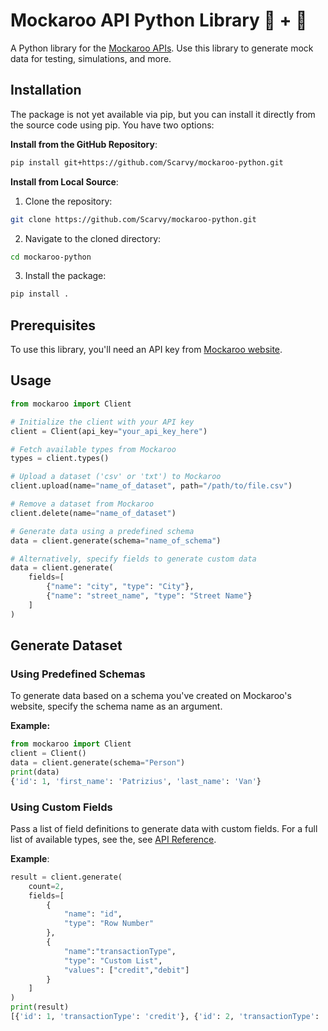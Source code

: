 # Mockaroo API Python Library 🐍 + 🦘

A Python library for the [Mockaroo APIs](https://mockaroo.com/docs). Use this library to generate mock data for testing, simulations, and more.

## Installation

The package is not yet available via pip, but you can install it directly from the source code using pip. You have two options:

**Install from the GitHub Repository**:

```bash
pip install git+https://github.com/Scarvy/mockaroo-python.git
```

**Install from Local Source**:

1. Clone the repository:

```bash
git clone https://github.com/Scarvy/mockaroo-python.git
```

2. Navigate to the cloned directory:

```bash
cd mockaroo-python
```

3. Install the package:

```bash
pip install .
```

## Prerequisites

To use this library, you'll need an API key from [Mockaroo website](www.mockaroo.com).

## Usage

```python
from mockaroo import Client

# Initialize the client with your API key
client = Client(api_key="your_api_key_here")

# Fetch available types from Mockaroo
types = client.types()

# Upload a dataset ('csv' or 'txt') to Mockaroo
client.upload(name="name_of_dataset", path="/path/to/file.csv")

# Remove a dataset from Mockaroo
client.delete(name="name_of_dataset")

# Generate data using a predefined schema
data = client.generate(schema="name_of_schema")

# Alternatively, specify fields to generate custom data
data = client.generate(
    fields=[
        {"name": "city", "type": "City"},
        {"name": "street_name", "type": "Street Name"}
    ]
)
```

## Generate Dataset

### Using Predefined Schemas

To generate data based on a schema you've created on Mockaroo's website, specify the schema name as an argument.

**Example:**

```python
from mockaroo import Client
client = Client()
data = client.generate(schema="Person")
print(data)
{'id': 1, 'first_name': 'Patrizius', 'last_name': 'Van'}
```

### Using Custom Fields

Pass a list of field definitions to generate data with custom fields. For a full list of available types, see the, see [API Reference](https://www.mockaroo.com/docs#Types).

**Example**:

```python
result = client.generate(
    count=2, 
    fields=[
        {
            "name": "id", 
            "type": "Row Number"
        }, 
        {
            "name":"transactionType",
            "type": "Custom List", 
            "values": ["credit","debit"]
        }
    ]
)
print(result)
[{'id': 1, 'transactionType': 'credit'}, {'id': 2, 'transactionType': 'debit'}]
```
